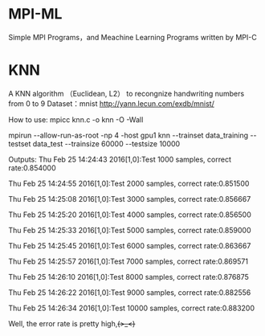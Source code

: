 # MPI-ML
Simple MPI Programs，and Meachine Learning Programs written by MPI-C

# KNN
A KNN algorithm （Euclidean, L2） to recongnize handwriting numbers from 0 to 9
Dataset：mnist http://yann.lecun.com/exdb/mnist/

How to use: mpicc knn.c -o knn -O -Wall

mpirun --allow-run-as-root -np 4 -host gpu1 knn --trainset data_training --testset data_test --trainsize 60000 --testsize 10000

Outputs:
Thu Feb 25 14:24:43 2016[1,0]<stdout>:Test 1000 samples, correct rate:0.854000

Thu Feb 25 14:24:55 2016[1,0]<stdout>:Test 2000 samples, correct rate:0.851500

Thu Feb 25 14:25:08 2016[1,0]<stdout>:Test 3000 samples, correct rate:0.856667

Thu Feb 25 14:25:20 2016[1,0]<stdout>:Test 4000 samples, correct rate:0.856500

Thu Feb 25 14:25:33 2016[1,0]<stdout>:Test 5000 samples, correct rate:0.859000

Thu Feb 25 14:25:45 2016[1,0]<stdout>:Test 6000 samples, correct rate:0.863667

Thu Feb 25 14:25:57 2016[1,0]<stdout>:Test 7000 samples, correct rate:0.869571

Thu Feb 25 14:26:10 2016[1,0]<stdout>:Test 8000 samples, correct rate:0.876875

Thu Feb 25 14:26:22 2016[1,0]<stdout>:Test 9000 samples, correct rate:0.882556

Thu Feb 25 14:26:34 2016[1,0]<stdout>:Test 10000 samples, correct rate:0.883200

Well, the error rate is pretty high,~~~~(>_<)~~~~
